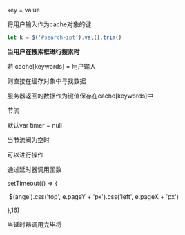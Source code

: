 key = value

将用户输入作为cache对象的键

```js
let k = $('#search-ipt').val().trim()
```

**当用户在搜索框进行搜索时**

若  cache[keywords] = 用户输入

则直接在缓存对象中寻找数据

服务器返回的数据作为键值保存在cache[keywords]中





节流

默认var timer = null

当节流阀为空时

可以进行操作

通过延时器调用函数

setTimeout(() => {

​        $(angel).css('top', e.pageY + 'px').css('left', e.pageX + 'px')

},16)

当延时器调用完毕将